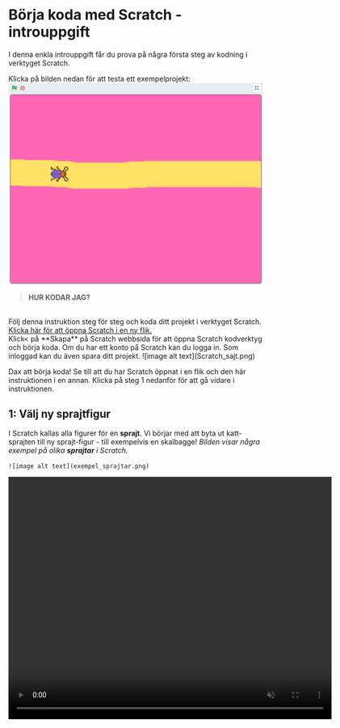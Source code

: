 # Börja koda med Scratch - introuppgift
I denna enkla introuppgift får du prova på några första steg av kodning i verktyget Scratch.  

Klicka på bilden nedan för att testa ett exempelprojekt: <a href="https://scratch.mit.edu/projects/445589191/" target="_blank"> ![image alt text](Exempelprojekt_sprajtPåBana.png)</a>

> **HUR KODAR JAG?** 
</br>
Följ denna instruktion steg för steg och koda ditt projekt i verktyget Scratch. <a href="https://scratch.mit.edu" target="_blank"> Klicka här för att öppna Scratch i en ny flik.</a> </br>
Klick< på **Skapa** på Scratch webbsida för att öppna Scratch kodverktyg och börja koda. Om du har ett konto på Scratch kan du logga in. Som inloggad kan du även spara ditt projekt.
    ![image alt text](Scratch_sajt.png) 
</br>

Dax att börja koda! Se till att du har Scratch öppnat i en flik och den här instruktionen i en annan. Klicka på steg 1 nedanför för att gå vidare i instruktionen.

## 1: Välj ny sprajtfigur

I Scratch kallas alla figurer för en **sprajt**. Vi börjar med att byta ut katt-sprajten till ny sprajt-figur - till exempelvis en skalbagge! 
*Bilden visar några exempel på olika **sprajtar** i Scratch.*

    ![image alt text](exempel_sprajtar.png)

<video src="./BugRacedel1_nytt.mp4" controls muted height=480 width=640 />

>**VAD SKA JAG GÖRA?**

Se i videon ovan hur du ska:
- Ta bort kattfiguren från projektet
- Välja en ny sprajt-figur (exempelvis en skalbagge)
- Minska sprajtens storlek

<br>
>**INSTRUKTION HUR JAG GÖR STEG-FÖR-STEG:**

Se till att du har klickat **Skapa** i Scratch så att verktyget Scratch har öppnats så du är redo att skapa ditt projekt. 
Först ska vi byta ut katten mot en annan sprajt-figur. Gör såhär:

1. Det finns två likadana katt-figurer i projektet - en stor och en liten. Den stora står på den vita **Scenen** och den lilla katt-bilden i en ruta under scenen. På den lilla kattfiguren finns **en soptunna**. Klicka på soptunnan så raderas kattsprajten ur projektet. Scenen blir helt tom.

    ![image alt text](Ta_bort_Sprajt.png) 

2. Nu ska vi lägga till en ny sprajt-figur. Under scenen långt ner till höger finns en blå knapp med ett vitt kattansikte på. Knappen heter **Välj en sprajt**. Tryck på den.

    ![image alt text](Ny_Sprajt-knapp.png)

3. Nu kommer du in i Scratch stora sprajtbibliotek. Här finns massor av sprajtar att välja mellan. Klicka på den sprajt du vill ha så läggs den till i ditt projekt och hamnar på scenen.

    ![image alt text](sprajtbiblioteket.png)

>**Tips!** I Sprajtbibliotekets meny längst upp finns olika kategorier som du kan välja mellan för att lättare hitta en sprajt du vill ha, exempelvis kategorin *Djur* eller *Mat*. Det finns även en sökfunktion.  ![image alt text](Sprajtbibliotek_kategorier.png)

4. Sprajten du just lagt till är ganska stor, så om du kan minska storleken på den. Under scenen med sprajten finner du rubriken **Storlek** och bredvid står det 100. Det betyder att sprajten är i full storlek, alltså 100%. Ändra siffran till en lägre procent, exempelvis 50. Du kan alltid ändra det sen igen om det blev för stort eller litet.

    ![image alt text](Ändra_Storlek_Sprajt.png)

Nu har du lagt till en sprajt och det är dax att koda så den kan röra på sig. Vi behöver ge sprajten kod med instruktioner hur den ska göra!

Klicka dig vidare till kapitel 2.

## 2: Sprajten rör på sig
Med kod kan vi styra sprajten och projektet. Sprajtar är egentligen bara en stillastående bild. Sprajten behöver kodas med instruktioner om den ska kunna röra sig över scenen. Koden styr **hur** sprajten ska röra sig och **när** den ska börja röra sig. Koden skapar du med de små pusselbitarna med kod som du ser längst til vänster i Scratch. Dax att koda sprajtens rörelse!
<video src="./BugRacedel3_nytt.mp4" controls muted height=480 width=640 />


>**VAD SKA JAG GÖRA?**

Se i videon ovan hur du ska:
- Lägga in kod för start-block: *när GRÖN FLAGGA klickas på*
- Lägga in kod för RÖRELSE: *gå 10 steg*
- Lägga in kod för KONTROLL: *för alltid* (en loop)

<br>
>**INSTRUKTION HUR JAG GÖR STEG-FÖR-STEG:**

Har du lagt märke till START- och STOPP-knappen för projektet som finns ovanför scenen med sprajtfiguren? **Den gröna flaggan** är en start-knapp och **den röda knappen** är en stopp-knapp.

  ![image alt text](START_STOPP-funktion.png)

Nu ska du koda så att din sprajtfigur börjar röra sig när du trycker på START-knappen - som alltså är **den gröna flaggan**. För att göra det måste du tala om för sprajten precis vad den ska göra och när den ska börja röra sig, annars händer ingenting. Sprajtar kan inte tänka av sig själva, de väntar på dina instruktioner. Du ska alltså koda och lägga till ditt första skript som gör att detta händer:

"När START-flaggan klickas på, ska sprajten röra sig framåt."

**Gör såhär:**

1. Längst till vänster hittar du olika färgade teman med rubriker, ex. Rörelse och Utseende. Om man klickar på dessa olika teman kommer flera kodblock i form av pusselbitar fram. Temat och kodblocken har samma färg. 
Klicka först på det gula temat som heter **HÄNDELSER** och välj kodblocket med en grön flagga på, som heter: **"när GRÖN FLAGGA klickas på"**. Ta tag i kodblocket och dra det åt höger ut till den stora, vita ytan i mitten av Scratch - den vita yta kallas för Skript-ytan. Släpp kodblocket där, så ligger det kvar. Nu har du lagt in din första kod i ditt spel.

  ![image alt text](Koda_HÄNDELSER-När_START_klickas_på.png)
  
Nu har du lagt in ett så kallat **start-block** i ditt projekt. Ett startblock ligger alltid överst i koden du vill bygga ihop.  Men det behövs mer kod för att prajten ska veta vad den ska göra när den gröna start-flaggan  har klickats på. Vi mpste koda vidare.

2. Klicka på den blå rubriken som heter **RÖRELSE** och välj blocket **"gå 10 steg"**. Dra ut blocket till den stora skriptytan och fäst det **under** det första kodblocket med gröna flaggan som ligger där. Koppla ihop blocken som pusselbitar, som i bilden nedan.

  ![image alt text](Koda_Exempelscript_RÖRELSE_Gå10Steg.png)

 >**Tips!** Om man för två block nära varandra på skriptytan så syns en grå skugga. Då kan du släppa kodblocket du håller i så kopplar blocken automatiskt ihop sig som pusselbitar.
![image alt text](Koda_exempelbild_snapfunktion_kodblock.png)
</br>

>**Testa koden!** Testa vad som händer när du trycker på START-knappen (den gröna flaggan ovanför scenen). Flyttar sig sprajten lite åt höger när du klickat på startknappen? Prova fler gånger, vad händer?

2. Vi vill att sprajten ska röra sig framåt länge och hela tiden efter att vi tryckt på startknappen. Vi behöver lägga till kodblock som repeterar röreslen framåt om och om igen - alltås en loop i koden. Gör såhär: 
Klicka på det orangea temat som heter **KONTROLL**. Här finner du ett kodblock som heter **"för alltid"**. Detta kodblock är en **loop**, alltså en **repetition** av något som sker om och om igen. Med detta block kommer sprajten fortsätta att röra sig framåt för alltid, ända tills du stoppar koden med den röda stoppknappen ovanför projektet på scenen.
Dra in **"för alltid"**-loopen till skriptytan och lägg den direkt under **"när *GRÖN FLAGGA* klickas på"** så det blå röresleblocket **"gå 10 steg"** lägger sig inuti **för alltid**-loopens block. Då ser det ut som i bilden nedan:

  ![image alt text](Koda_Exempelscript-KONTROLL-För_Alltid-loop.png)

>**Testa koden!** Tryck på START-knappen för projektet. Nu blir det fart på sprajten som springer iväg åt höger och stoppar vid kanten.

3. Sprajten stoppar vid kanten. Klicka på den del av sprajten som du kan se vid kanten och dra den tillbaka ut på scenen igen. Fortsätter den att springa iväg igen? Du måste trycka på den röda **stopp-knappen** ovanför scenen för att stoppa koden och få sprajten att sluta springa.

  ![image alt text](START_STOPP-funktion.png)

>**Tips!** Springer sprajten för fort? Du kan ändra hastigheten genom att skriva en lägre siffra i det blå kodblocket som heter **gå 10 steg**. Klicka på siffran 10 i blocket och skriv exempelvis 3. Starta projektet igen - går sprajten lagom fort nu? Testa dig fram tills du är nöjd med hastigheten.
![image alt text](Koda_RÖRELSE-Ändra_i_variabel-sänk_hastighet.png)
</br>


## 3: Rita en bakgrund
Nu ska vi rita en bakgrund som sprajten kan springa på.
<video src="./BugRacedel2_nytt.mp4" controls muted height=480 width=640 />


>**VAD SKA JAG GÖRA?**

Se i videon ovan hur du ska:
- Aktivera bakgrunder
- Aktivera Bitmapp-läge i ritverktyget
- Välj färg och verktyg för att fylla bakgrund
- Välj ny färg och verktyg för att måla en väg

<br>
>**INSTRUKTION HUR JAG GÖR STEG-FÖR-STEG:**

Den vita rutan bakom din sprajt kallas för en Scen. Vi kan ändra bakgrund på scenen, antingen genom att lägga till en färdig bild från Scratch bakgrundsbibliotek, eller genom att rita en egen bakgrund. Nu ska vi rita en bakgrund. Gör såhär:

1. Först ska vi välja scenens bakgrund och öppna ritverktyget. Klicka först den lilla vita rutan långt ned till höger där det står **SCEN**. Då blir den markerad med en blå ram. Klicka sedan på fliken som heter **BAKGRUNDER** som finns högt upp till vänster i Scratch. (se bilderna nedan)

    ![image alt text](Aktivera_Scen_Bakgrund.png)	    ![image alt text](Aktivera_Bakgrunder-flik.png)

2. Viktigt! Tryck allra först på den blå knappen under ritytan som det står **"Gör till bitmapp** på. 

    ![image alt text](Bakgrunder_Gör_till_bitmapp.png)

3. Välj nu **en färg** för bakgrunden genom att klicka på den lilla färgade rutan ovanför verktygen. Dra i den vita cirkeln i färgväljaren tills du får en färg du vill ha.

   ![image alt text](RITA_Välj_Färg-funktion_bitmapp.png)
    
4. Klicka på vertyget som ser ut som en **hink**. Klicka sen på den vita rutan bredvid hinken så fylls hela bakgrunden med din färg.

  ![image alt text](Bakgrunder_Fyll_med_färg-verktyg.png)

5. Nu ska vi måla en väg på bakgrunden som sprajten sen kan springa på. Klicka på verktyget som ser ut som en **PENSEL**, så blir den vald. Klicka sen på **siffran 10** som står ovanför ritytan och ändra penselns storleken till 100. Välj sen en **ny färg** med färgväljaren. Strecket ska bli tjockt så sprajten får plats på vägen.

 ![image alt text](Bakgrund_måla_pensel.png)
 
6. Måla nu en rak väg på ritytan med penseln och den nya färgen.

  ![image alt text](BugRace_Intro_ritad_bana_bakgrund_exempel.png)



## 4: Sätt en Startposition
För att slippa dra tillbaka skalbaggen varje gång du vill starta spelet, kan du koda in att sprajten alltid ska starta på en bestämd plats.
<video src="./BugRacedel4_nytt.mp4" controls muted height=480 width=640 />


>**VAD SKA JAG GÖRA?**

Se i videon ovan hur du ska:
- Dra sprajten till en plats på vägen där du vill den ska starta
- Lägg in kodblock för position med RÖRELSE: gå till x:__ y:__

<br>
>**INSTRUKTION HUR JAG GÖR STEG-FÖR-STEG:**

1. Dra sprajten till den position där du vill att den ska starta på vägen när spelet börjar. 

2. Klicka på tema **RÖRELSE** och välj blocket **"gå till x:__ y:__"**. Lägg in kodblocket i skriptet direkt under gula blocket som heter **"när START klickas på"**. De siffror (värden) som står i blocket vid X och Y är **KOORDINATERNA** för den position som du har ställt skalbaggen på - alltså en bestämd plats i ditt spel. 

  ![image alt text](Koda_RÖRELSE_Gå_till_X_Y_Startposition.png)

Nu kommer skalbaggen automatiskt att ställa sig på samma startposition varje gång du trycker på gröna START-flaggan.

>**Testa koden!** Testa ditt projekt och starta koden. Startar sprajten från samma plats varje gång du trycker på den gröna start-flaggan? Går den lagom fort?

Nu har du skapat ditt första projekt i Scratch och kodat ditt första program som styr en sprajt att röra sig. Bra jobbat! 


## Färdig!
Grattis, nu har du skapat ditt första projekt i Scratch och kodat ditt första program med ett skript som styr en sprajt! 
Nu har du lärt dig lite grunder i Scratch och kan ta dig an lite större projekt!


## Frågeställningar

* Vad är en sprajt?

* Vad är en loop?

* Vad är ett skript?
